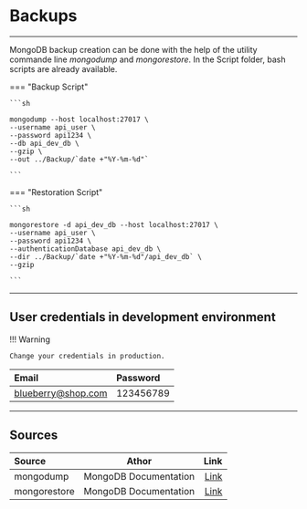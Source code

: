 # Backups

<hr/>

MongoDB backup creation can be done with the help of the utility commande line <i>mongodump</i> and <i>mongorestore</i>. In the Script folder, bash scripts are already available.

=== "Backup Script"

    ```sh

    mongodump --host localhost:27017 \
    --username api_user \
    --password api1234 \
    --db api_dev_db \
    --gzip \
    --out ../Backup/`date +"%Y-%m-%d"`

    ```

=== "Restoration Script"

    ```sh

    mongorestore -d api_dev_db --host localhost:27017 \
    --username api_user \
    --password api1234 \
    --authenticationDatabase api_dev_db \
    --dir ../Backup/`date +"%Y-%m-%d"/api_dev_db` \
    --gzip

    ```

<hr/>

## User credentials in development environment

!!! Warning

    Change your credentials in production.

| Email              | Password  |
| :----------------- | :-------- |
| blueberry@shop.com | 123456789 |

<hr/>

## Sources

| Source       |         Athor         |                                                          Link |
| :----------- | :-------------------: | ------------------------------------------------------------: |
| mongodump    | MongoDB Documentation | [Link](https://docs.mongodb.com/database-tools/mongorestore/) |
| mongorestore | MongoDB Documentation |   [Link](https://docs.mongodb.com/database-tools/mongodump//) |
